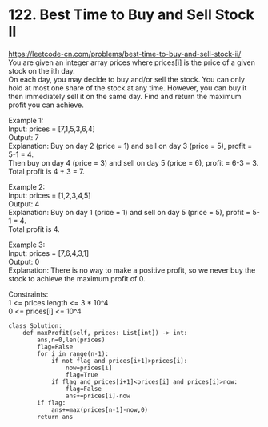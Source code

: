 # 122. Best Time to Buy and Sell Stock II
https://leetcode-cn.com/problems/best-time-to-buy-and-sell-stock-ii/   
You are given an integer array prices where prices[i] is the price of a given stock on the ith day.  
On each day, you may decide to buy and/or sell the stock. You can only hold at most one share of the stock at any time. However, you can buy it then immediately sell it on the same day.
Find and return the maximum profit you can achieve.   

Example 1:  
Input: prices = [7,1,5,3,6,4]  
Output: 7  
Explanation: Buy on day 2 (price = 1) and sell on day 3 (price = 5), profit = 5-1 = 4.  
Then buy on day 4 (price = 3) and sell on day 5 (price = 6), profit = 6-3 = 3.  
Total profit is 4 + 3 = 7.  

Example 2:  
Input: prices = [1,2,3,4,5]  
Output: 4  
Explanation: Buy on day 1 (price = 1) and sell on day 5 (price = 5), profit = 5-1 = 4.  
Total profit is 4.  

Example 3:  
Input: prices = [7,6,4,3,1]  
Output: 0  
Explanation: There is no way to make a positive profit, so we never buy the stock to achieve the maximum profit of 0.  

Constraints:  
1 <= prices.length <= 3 * 10^4  
0 <= prices[i] <= 10^4  

``` python3
class Solution:
    def maxProfit(self, prices: List[int]) -> int:
        ans,n=0,len(prices)
        flag=False
        for i in range(n-1):
            if not flag and prices[i+1]>prices[i]:
                now=prices[i]
                flag=True
            if flag and prices[i+1]<prices[i] and prices[i]>now:
                flag=False
                ans+=prices[i]-now
        if flag:
            ans+=max(prices[n-1]-now,0)
        return ans
```
